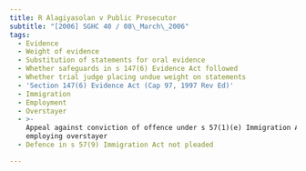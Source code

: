 ```yaml
---
title: R Alagiyasolan v Public Prosecutor
subtitle: "[2006] SGHC 40 / 08\_March\_2006"
tags:
  - Evidence
  - Weight of evidence
  - Substitution of statements for oral evidence
  - Whether safeguards in s 147(6) Evidence Act followed
  - Whether trial judge placing undue weight on statements
  - 'Section 147(6) Evidence Act (Cap 97, 1997 Rev Ed)'
  - Immigration
  - Employment
  - Overstayer
  - >-
    Appeal against conviction of offence under s 57(1)(e) Immigration Act for
    employing overstayer
  - Defence in s 57(9) Immigration Act not pleaded

---
```


